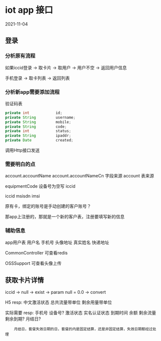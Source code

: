 # iot app 接口
2021-11-04

## 登录

### 分析原有流程
如果iccid登录 -> 取卡片 -> 取用户 -> 用户不空 -> 返回用户信息

手机登录 -> 取卡列表 -> 返回列表

### 分析新app需要添加流程
验证码表
```java
private int            id;
private String         username;
private String         mobile;
private String         code;
private int            status;
private String         ipaddr;
private Date           created;
```

调用Http接口发送

### 需要明白的点
account.accountName account.accountNameCn 字段来源 account 表来源

equipmentCode 设备号为空写 iccid

iccid	msisdn	imsi


原有卡，绑定的账号是手动创建的客户账号？

那app上注册的，那就是一个新的客户表，注册要填写新的信息

### 辅助信息

app用户表
用户名 手机号 头像地址 真实姓名 快递地址

CommonController 可查看redis

OSSSupport 可查看头像上传

## 获取卡片详情

iccid -> null -> exist -> param null = 0.0 -> convert

H5
resp: 中文激活状态 总共流量带单位 剩余用量带单位

实际需要
resp: 手机号 设备号? 激活状态 实名认证状态 到期时间
        余额 剩余流量 剩余到期? 月结日?

        月结日，套餐失效日期的日，套餐的内是固定结算，还是非固定结算，失效日期都经过处理